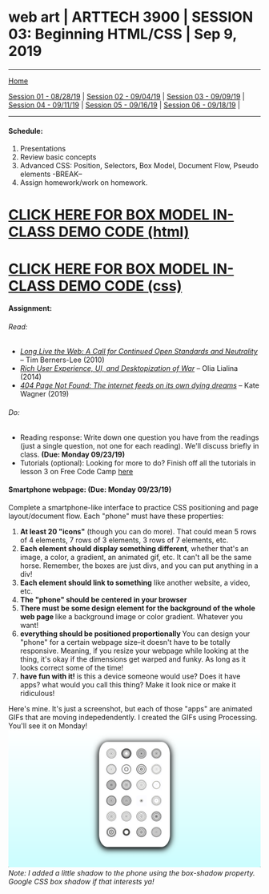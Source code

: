 # web art | ARTTECH 3900 | SESSION 03: Beginning HTML/CSS | Sep 9, 2019
___
<a href="../">Home</a><br>

<a href="https://dougrosman.github.io/saic-webart-fa19/lectures/session01">Session 01 - 08/28/19</a> |
<a href="https://dougrosman.github.io/saic-webart-fa19/lectures/session02">Session 02 - 09/04/19</a> |
<a href="https://dougrosman.github.io/saic-webart-fa19/lectures/session03">Session 03 - 09/09/19</a> |
<a href="https://dougrosman.github.io/saic-webart-fa19/lectures/session04">Session 04 - 09/11/19</a> |
<a href="https://dougrosman.github.io/saic-webart-fa19/lectures/session05">Session 05 - 09/16/19</a> |
<a href="https://dougrosman.github.io/saic-webart-fa19/lectures/session06">Session 06 - 09/18/19</a> |

___

#### Schedule:

1. Presentations
2. Review basic concepts
3. Advanced CSS: Position, Selectors, Box Model, Document Flow, Pseudo elements
-BREAK–
3. Assign homework/work on homework.


# <a href="https://dougrosman.github.io/saic-webart-fa19/playgrounds/session06/boxmodel.html" target="blank">CLICK HERE FOR BOX MODEL IN-CLASS DEMO CODE (html)</a>

# <a href="https://dougrosman.github.io/saic-webart-fa19/playgrounds/session06/css/box.css" target="blank">CLICK HERE FOR BOX MODEL IN-CLASS DEMO CODE (css)</a>


#### Assignment:

###### Read:
* <a href="https://www.scientificamerican.com/article/long-live-the-web/" target="blank"> <em>Long Live the Web: A Call for Continued Open Standards and Neutrality</em> </a> – Tim Berners-Lee (2010)
* <a href="http://contemporary-home-computing.org/RUE/" target="blank"><em>Rich User Experience, UI, and Desktopization of War</em></a> – Olia Lialina (2014)
* <a href="https://thebaffler.com/salvos/404-page-not-found-wagner" target="blank"><em>404 Page Not Found: The internet feeds on its own dying dreams</em></a> – Kate Wagner (2019)

###### Do:
* Reading response: Write down one question you have from the readings (just a single question, not one for each reading). We'll discuss briefly in class. <strong>(Due: Monday 09/23/19)</strong>
* Tutorials (optional): Looking for more to do? Finish off all the tutorials in lesson 3 on Free Code Camp <a href="https://learn.freecodecamp.org/responsive-web-design/applied-visual-design" target="blank">here</a>
#### Smartphone webpage: <strong>(Due: Monday 09/23/19)</strong>
Complete a smartphone-like interface to practice CSS positioning and page layout/document flow. Each "phone" must have these properties:

1. <strong>At least 20 "icons"</strong> (though you can do more). That could mean 5 rows of 4 elements, 7 rows of 3 elements, 3 rows of 7 elements, etc.
1. <strong>Each element should display something different</strong>, whether that's an image, a color, a gradient, an animated gif, etc. It can't all be the same horse. Remember, the boxes are just divs, and you can put anything in a div!
1. <strong>Each element should link to something</strong> like another website, a video, etc.
1. <strong> The "phone" should be centered in your browser</strong>
1. <strong> There must be some design element for the background of the whole web page </strong> like a background image or color gradient. Whatever you want!
1. <strong> everything should be positioned proportionally </strong> You can design your "phone" for a certain webpage size–it doesn't have to be totally responsive. Meaning, if you resize your webpage while looking at the thing, it's okay if the dimensions get warped and funky. As long as it looks correct some of the time!
1. <strong> have fun with it! </strong> is this a device someone would use? Does it have apps? what would you call this thing? Make it look nice or make it ridiculous!

Here's mine. It's just a screenshot, but each of those "apps" are animated GIFs that are moving indepedendently. I created the GIFs using Processing. You'll see it on Monday!
![phone.png](images/phone.png)
_Note: I added a little shadow to the phone using the box-shadow property. Google CSS box shadow if that interests ya!_

 